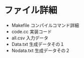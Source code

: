 # ファイル詳細
* Makefile        コンパイルコマンド詳細 
* code.cc         実装コード
* all.csv         入力データ
* Data.txt        生成データその１
* Nodata.txt      生成データその２
